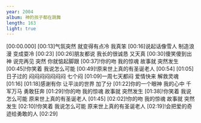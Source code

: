 ```yaml
---
year: 2004
album: 神的孩子都在跳舞
length: 163
light: true
---
```

[00:00.000]
[00:13]气氛突然 就变得有点冷 我真笨
[00:16]说起话像雪人 制造浪漫 变成耍冷
[00:23]
[00:26]朋友都说 我长的很诚恳 又天真
[00:30]傻笑傻到出神 说完再见 突然 你就惦起脚跟
[00:37]!你的吻 我的惊魂 故事就 突然发生
[00:45]!你笑着 我说怎么可能
[00:49]!原来世上真的有圣诞老人
[00:54]
[01:05]日子过的 闷闷闷闷闷闷闷 七个闷
[01:09]一周七天都闷 爱情快来 解救灵魂
[01:16]
[01:18]感谢有你 让平淡的世界 加了分
[01:22]你的一个眼神 我的心中 千军万马 勇敢狂奔
[01:29]!你的吻 我的惊魂 故事就 突然发生
[01:38]!你笑着 我说怎么可能 原来世上真的有圣诞老人
[01:45]
[02:02]!你的吻 我的惊魂 故事就 突然发生
[02:10]!你笑着 我说怎么可能 原来世上真的有圣诞老人
[02:19]!会把爱的奇迹给勇敢的人
[02:29]